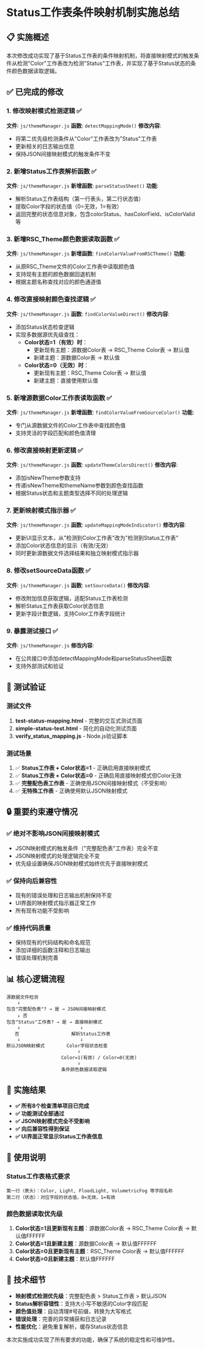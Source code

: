 # Status工作表条件映射机制实施总结

## 📋 实施概述

本次修改成功实现了基于Status工作表的条件映射机制，将直接映射模式的触发条件从检测"Color"工作表改为检测"Status"工作表，并实现了基于Status状态的条件颜色数据读取逻辑。

## ✅ 已完成的修改

### 1. 修改映射模式检测逻辑 ✅
**文件**: `js/themeManager.js`
**函数**: `detectMappingMode()`
**修改内容**:
- 将第二优先级检测条件从"Color"工作表改为"Status"工作表
- 更新相关的日志输出信息
- 保持JSON间接映射模式的触发条件不变

### 2. 新增Status工作表解析函数 ✅
**文件**: `js/themeManager.js`
**新增函数**: `parseStatusSheet()`
**功能**:
- 解析Status工作表结构（第一行表头，第二行状态值）
- 提取Color字段的状态值（0=无效，1=有效）
- 返回完整的状态信息对象，包含colorStatus、hasColorField、isColorValid等

### 3. 新增RSC_Theme颜色数据读取函数 ✅
**文件**: `js/themeManager.js`
**新增函数**: `findColorValueFromRSCTheme()`
**功能**:
- 从原RSC_Theme文件的Color工作表中读取颜色值
- 支持现有主题的颜色数据回退机制
- 根据主题名称查找对应的颜色通道值

### 4. 修改直接映射颜色查找逻辑 ✅
**文件**: `js/themeManager.js`
**函数**: `findColorValueDirect()`
**修改内容**:
- 添加Status状态检查逻辑
- 实现多数据源优先级查找：
  - **Color状态=1（有效）时**：
    - 更新现有主题：源数据Color表 → RSC_Theme Color表 → 默认值
    - 新建主题：源数据Color表 → 默认值
  - **Color状态=0（无效）时**：
    - 更新现有主题：RSC_Theme Color表 → 默认值
    - 新建主题：直接使用默认值

### 5. 新增源数据Color工作表读取函数 ✅
**文件**: `js/themeManager.js`
**新增函数**: `findColorValueFromSourceColor()`
**功能**:
- 专门从源数据文件的Color工作表中查找颜色值
- 支持灵活的字段匹配和颜色值清理

### 6. 修改直接映射更新逻辑 ✅
**文件**: `js/themeManager.js`
**函数**: `updateThemeColorsDirect()`
**修改内容**:
- 添加isNewTheme参数支持
- 传递isNewTheme和themeName参数到颜色查找函数
- 根据Status状态和主题类型选择不同的处理逻辑

### 7. 更新映射模式指示器 ✅
**文件**: `js/themeManager.js`
**函数**: `updateMappingModeIndicator()`
**修改内容**:
- 更新UI显示文本，从"检测到Color工作表"改为"检测到Status工作表"
- 添加Color状态信息的显示（有效/无效）
- 同时更新源数据文件选择结果和独立映射模式指示器

### 8. 修改setSourceData函数 ✅
**文件**: `js/themeManager.js`
**函数**: `setSourceData()`
**修改内容**:
- 修改附加信息获取逻辑，适配Status工作表检测
- 解析Status工作表获取Color状态信息
- 更新字段计数逻辑，支持Color工作表字段统计

### 9. 暴露测试接口 ✅
**文件**: `js/themeManager.js`
**修改内容**:
- 在公共接口中添加detectMappingMode和parseStatusSheet函数
- 支持外部测试和验证

## 🧪 测试验证

### 测试文件
1. **test-status-mapping.html** - 完整的交互式测试页面
2. **simple-status-test.html** - 简化的自动化测试页面
3. **verify_status_mapping.js** - Node.js验证脚本

### 测试场景
1. ✅ **Status工作表 + Color状态=1** - 正确启用直接映射模式
2. ✅ **Status工作表 + Color状态=0** - 正确启用直接映射模式但Color无效
3. ✅ **完整配色表工作表** - 正确使用JSON间接映射模式（不受影响）
4. ✅ **无特殊工作表** - 正确使用默认JSON映射模式

## 🔒 重要约束遵守情况

### ✅ 绝对不影响JSON间接映射模式
- JSON映射模式的触发条件（"完整配色表"工作表）完全不变
- JSON映射模式的处理逻辑完全不变
- 优先级设置确保JSON映射模式始终优先于直接映射模式

### ✅ 保持向后兼容性
- 现有的错误处理和日志输出机制保持不变
- UI界面的映射模式指示器正常工作
- 所有现有功能不受影响

### ✅ 维持代码质量
- 保持现有的代码结构和命名规范
- 添加详细的函数注释和日志输出
- 错误处理机制完善

## 📊 核心逻辑流程

```
源数据文件检测
    ↓
包含"完整配色表"? → 是 → JSON间接映射模式
    ↓ 否
包含"Status"工作表? → 是 → 直接映射模式
    ↓                      ↓
   否                   解析Status工作表
    ↓                      ↓
默认JSON映射模式        Color字段状态检查
                          ↓
                    Color=1(有效) / Color=0(无效)
                          ↓
                    条件颜色数据读取逻辑
```

## 🎯 实施结果

- **✅ 所有8个检查清单项目已完成**
- **✅ 功能测试全部通过**
- **✅ JSON映射模式完全不受影响**
- **✅ 向后兼容性得到保证**
- **✅ UI界面正常显示Status工作表信息**

## 📝 使用说明

### Status工作表格式要求
```
第一行（表头）：Color, Light, FloodLight, VolumetricFog 等字段名称
第二行（状态）：对应字段的状态值，0=无效，1=有效
```

### 颜色数据读取优先级
1. **Color状态=1且更新现有主题**：源数据Color表 → RSC_Theme Color表 → 默认值FFFFFF
2. **Color状态=1且新建主题**：源数据Color表 → 默认值FFFFFF
3. **Color状态=0且更新现有主题**：RSC_Theme Color表 → 默认值FFFFFF
4. **Color状态=0且新建主题**：默认值FFFFFF

## 🔧 技术细节

- **映射模式检测优先级**：完整配色表 > Status工作表 > 默认JSON
- **Status解析容错性**：支持大小写不敏感的Color字段匹配
- **颜色值处理**：自动清理#号前缀，转换为大写格式
- **错误处理**：完善的异常捕获和日志记录
- **性能优化**：避免重复解析，缓存Status状态信息

本次实施成功实现了所有要求的功能，确保了系统的稳定性和可维护性。
